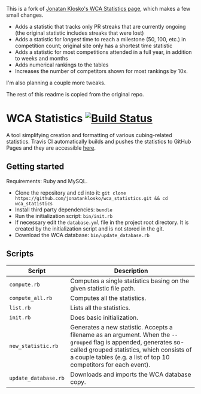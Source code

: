 This is a fork of [Jonatan Klosko's WCA Statistics page](https://github.com/jonatanklosko/wca_statistics), which makes a few small changes.

- Adds a statistic that tracks only PR streaks that are currently ongoing (the original statistic includes streaks that were lost)
- Adds a statistic for *longest* time to reach a milestone (50, 100, etc.) in competition count; original site only has a shortest time statistic
- Adds a statistic for most competitions attended in a full year, in addition to weeks and months
- Adds numerical rankings to the tables
- Increases the number of competitors shown for most rankings by 10x.

I'm also planning a couple more tweaks.

The rest of this readme is copied from the original repo.

# WCA Statistics [![Build Status](https://travis-ci.org/jonatanklosko/wca_statistics.svg?branch=master)](https://travis-ci.org/jonatanklosko/wca_statistics)

A tool simplifying creation and formatting of various cubing-related statistics.
Travis CI automatically builds and pushes the statistics to GitHub Pages
and they are accessible [here](https://jonatanklosko.github.io/wca_statistics).

## Getting started

Requirements: Ruby and MySQL.

- Clone the repository and cd into it: `git clone https://github.com/jonatanklosko/wca_statistics.git && cd wca_statistics`
- Install third party dependencies: `bundle`
- Run the initialization script: `bin/init.rb`
- If necessary edit the `database.yml` file in the project root directory. It is created by the initialization script and is not stored in the git.
- Download the WCA database: `bin/update_database.rb`

## Scripts

| Script | Description |
| ------ | ----------- |
| `compute.rb` | Computes a single statistics basing on the given statistic file path. |
| `compute_all.rb` | Computes all the statistics. |
| `list.rb` | Lists all the statistics. |
| `init.rb` | Does basic initialization. |
| `new_statistic.rb` | Generates a new statistic. Accepts a filename as an argument. When the `--grouped` flag is appended, generates so-called grouped statistics, which consists of a couple tables (e.g. a list of top 10 competitors for each event). |
| `update_database.rb` | Downloads and imports the WCA database copy. |
